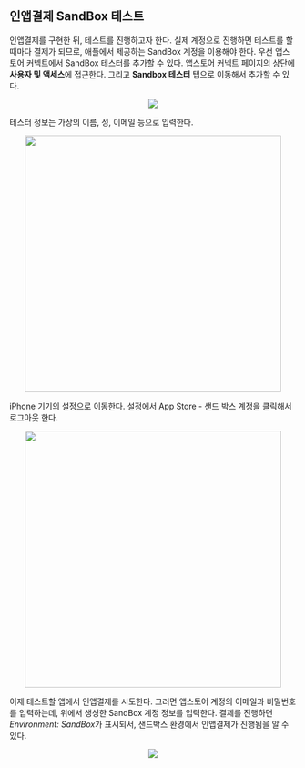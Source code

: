 ## 인앱결제 SandBox 테스트

인앱결제를 구현한 뒤, 테스트를 진행하고자 한다. 실제 계정으로 진행하면 테스트를 할 때마다 결제가 되므로, 애플에서 제공하는 SandBox 계정을 이용해야 한다. 우선 앱스토어 커넥트에서 SandBox 테스터를 추가할 수 있다. 앱스토어 커넥트 페이지의 상단에 **사용자 및 액세스**에 접근한다. 그리고 **Sandbox 테스터** 탭으로 이동해서 추가할 수 있다.

<p align="center">
<img src="https://user-images.githubusercontent.com/61190690/197767174-0df88ac7-abca-4d00-b1d3-97ebfb332dac.png">
</p>

테스터 정보는 가상의 이름, 성, 이메일 등으로 입력한다.

<p align="center">
<img src="https://user-images.githubusercontent.com/61190690/197767821-9ee6c51b-cc9e-4dd7-86a5-7bd5621c4b44.png" height=450>
</p>

iPhone 기기의 설정으로 이동한다. 설정에서 App Store - 샌드 박스 계정을 클릭해서 로그아웃 한다.

<p align="center">
<img src="https://user-images.githubusercontent.com/61190690/197769341-02f2647b-c5d8-42fc-87cf-a0c80feed39e.jpg" height=450>
</p>

이제 테스트할 앱에서 인앱결제를 시도한다. 그러면 앱스토어 계정의 이메일과 비밀번호를 입력하는데, 위에서 생성한 SandBox 계정 정보를 입력한다. 결제를 진행하면 *Environment: SandBox*가 표시되서, 샌드박스 환경에서 인앱결제가 진행됨을 알 수 있다.

<p align="center">
<img src="https://user-images.githubusercontent.com/61190690/198166895-5e3aacf5-922d-483b-b815-11345448e941.jpeg">
</p>

